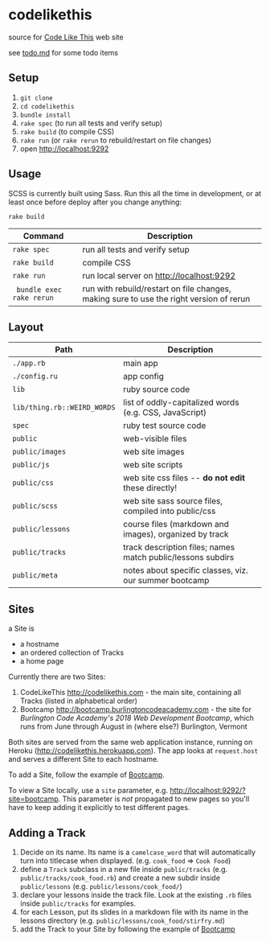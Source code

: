 codelikethis
============

source for [Code Like This](http://www.codelikethis.com) web site

see [todo.md](todo.md) for some todo items

## Setup

1. `git clone`
2. `cd codelikethis`
3. `bundle install`
4. `rake spec` (to run all tests and verify setup)
5. `rake build` (to compile CSS)
6. `rake run` (or `rake rerun` to rebuild/restart on file changes) 
7. open <http://localhost:9292>

## Usage

SCSS is currently built using Sass. Run this all the time in development, or at least once before deploy after you change anything:

    rake build

|Command|Description|
|---|---|
|`rake spec` | run all tests and verify setup |
|`rake build` | compile CSS |
|`rake run` | run local server on <http://localhost:9292>  |
|` bundle exec rake rerun` |run with rebuild/restart on file changes, making sure to use the right version of rerun |

## Layout 

|Path|Description|
|---|---|
|`./app.rb` | main app |
|`./config.ru` | app config |
|`lib` | ruby source code |
|`lib/thing.rb::WEIRD_WORDS` | list of oddly-capitalized words (e.g. CSS, JavaScript) |
|`spec` | ruby test source code |
|`public` | web-visible files |
|`public/images` | web site images |
|`public/js`     | web site scripts |
|`public/css`    | web site css files -- **do not edit** these directly! |
|`public/scss`    | web site sass source files, compiled into public/css |
|`public/lessons` | course files (markdown and images), organized by track |
|`public/tracks`  | track description files; names match public/lessons subdirs |
|`public/meta`    | notes about specific classes, viz. our summer bootcamp |

## Sites

a Site is

  * a hostname
  * an ordered collection of Tracks
  * a home page
  
Currently there are two Sites:

1. CodeLikeThis <http://codelikethis.com> - the main site, containing all Tracks (listed in alphabetical order)
2. Bootcamp <http://bootcamp.burlingtoncodeacademy.com> - the site for *Burlington Code Academy's 2018 Web Development Bootcamp*, which runs from June through August in (where else?) Burlington, Vermont 

Both sites are served from the same web application instance, running on Heroku (<http://codelikethis.herokuapp.com>). The app looks at `request.host` and serves a different Site to each hostname.

To add a Site, follow the example of [Bootcamp](lib/bootcamp.rb).

To view a Site locally, use a `site` parameter, e.g. <http://localhost:9292/?site=bootcamp>. This parameter is *not* propagated to new pages so you'll have to keep adding it explicitly to test different pages.

## Adding a Track

1. Decide on its name. Its name is a `camelcase_word` that will automatically turn into titlecase when displayed. (e.g.  `cook_food` => `Cook Food`)
2. define a `Track` subclass in a new file inside `public/tracks` (e.g. `public/tracks/cook_food.rb`) and create a new subdir inside `public/lessons` (e.g. `public/lessons/cook_food/`)
3. declare your lessons inside the track file. Look at the existing `.rb` files inside `public/tracks` for examples.
4. for each Lesson, put its slides in a markdown file with its name in the lessons directory (e.g. `public/lessons/cook_food/stirfry.md`)
5. add the Track to your Site by following the example of [Bootcamp](lib/bootcamp.rb)


